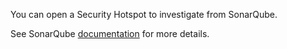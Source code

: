 You can open a Security Hotspot to investigate from SonarQube.

See SonarQube [documentation](https://docs.sonarqube.org/latest/user-guide/security-hotspots/) for more details.